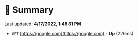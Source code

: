 # 📖 Summary
Last updated: **4/17/2022, 1:48:31 PM**

- `GET` [https://google.com](https://google.com) - **Up** (226ms)

